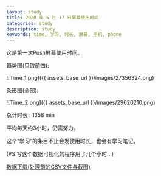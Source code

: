 ```yaml
---
layout: study
title: 2020 年 5 月 17 日屏幕使用时间
categories: study
description: study
keywords: time, 学习, 时长, 屏幕, 手机, phone
---
```




这是第一次Push屏幕使用时间。

趋势图(只取前四):

![Time_1.png]({{ assets_base_url }}/images/27356324.png)

条形图(全部):

![Time_2.png]({{ assets_base_url }}/images/29620210.png)

总计时长 : 1358 min

平均每天约3小时，仍需努力。

这个“学习”的条目不止会发使用时长，也会有学习笔记。

(PS:写这个数据可视化的程序用了几个小时...)

[数据下载(处理前的CSV文件与截图)](https://c-t.work/s/81fd3d9f75d440)

